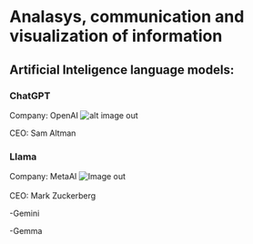# Analasys, communication and visualization of information

## Artificial Inteligence language models:

### ChatGPT
Company: OpenAI
![alt image out](/imagens/OpenAI.jfif)

CEO: Sam Altman

<h3> Llama </h3>
Company: MetaAI
<img src="imagens/MetaAI.png" alt="Image out">
<br><br>
CEO: Mark Zuckerberg

-Gemini

-Gemma
